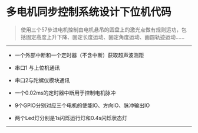 # 多电机同步控制系统设计下位机代码

> 使用三个57步进电机控制由电机悬吊的圆盘上的激光点做有规则运功，包括固定高度上升下降、固定长度运动、固定角度运动、画圆轨迹运动……

---

+ 一个外部中断和一个定时器（不含中断）获取超声波测距

+ 串口1 与上位机通讯

+ 串口2与陀螺仪模块通讯

+ 一个0.02ms的定时器中断用于控制电机脉冲

+ 9个GPIO分别对应三个电机的使能IO、方向IO、脉冲输出IO

+ 两个Led灯分别是1s闪烁运行灯和0.4s闪烁状态灯

****
